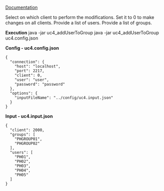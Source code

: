 [Documentation](https://docs.pistawecki.com)

Select on which client to perform the modifications. Set it to 0 to make changes on all clients.
Provide a list of users.
Provide a list of groups.


**Execution**
java -jar uc4_addUserToGroup
java -jar uc4_addUserToGroup uc4.config.json

**Config - uc4.config.json**
```
{
  "connection": {
    "host": "localhost",
    "port": 2217,
    "client": 0,
    "user": "user",
    "password": "password"
  },
  "options": {
    "inputFileName": "../config/uc4.input.json"
  }
}
```
**Input - uc4.input.json**
```
{
  "client": 2000,
  "groups": [
    "PHGROUP01",
    "PHGROUP02"
  ],
  "users": [
    "PH01",
    "PH02",
    "PH03",
    "PH04",
    "PH05"
  ]
}
```